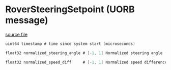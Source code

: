 # RoverSteeringSetpoint (UORB message)

[source file](https://github.com/PX4/PX4-Autopilot/blob/main/msg/RoverSteeringSetpoint.msg)

```c
uint64 timestamp # time since system start (microseconds)

float32 normalized_steering_angle # [-1, 1] Normalized steering angle (Ackermann only, Positiv: Steer right, Negativ: Steer left)

float32 normalized_speed_diff     # [-1, 1] Normalized speed difference between the left and right wheels of the rover (Differential/Mecanum only, Positiv = Turn right, Negativ: Turn left)

```
